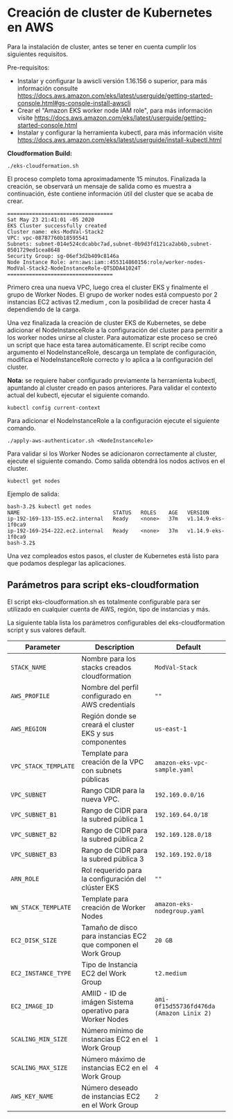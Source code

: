 <h1> Creación de cluster de Kubernetes en AWS </h1>



Para la instalación de cluster, antes se tener en cuenta cumplir los siguientes requisitos. 

Pre-requisitos:
- Instalar y configurar la awscli versión 1.16.156 o superior, para más información consulte https://docs.aws.amazon.com/eks/latest/userguide/getting-started-console.html#gs-console-install-awscli
- Crear el "Amazon EKS worker node IAM role", para más información visite https://docs.aws.amazon.com/eks/latest/userguide/getting-started-console.html 
- Instalar y configurar la herramienta kubectl, para más información visite https://docs.aws.amazon.com/eks/latest/userguide/install-kubectl.html 



<b>Cloudformation Build:</b>
```
./eks-cloudformation.sh
```


El proceso completo toma aproximadamente 15 minutos.  Finalizada la creación, se observará  un mensaje de salida como es  muestra a continuación, éste contiene información útil del cluster que se acaba de crear.  


```
==================================
Sat May 23 21:41:01 -05 2020
EKS Cluster successfully created
Cluster name: eks-ModVal-Stack2
VPC: vpc-08787760b18595541
Subnets: subnet-014e524cdcabbc7ad,subnet-0b9d3fd121ca2ab6b,subnet-0501729ed1cea8648
Security Group: sg-06ef3d2b409c8146a
Node Instance Role: arn:aws:iam::455314860156:role/worker-nodes-ModVal-Stack2-NodeInstanceRole-QTSDDA41024T
==================================
``` 

Primero crea una nueva VPC, luego crea el cluster EKS y finalmente el grupo de Worker Nodes. El grupo de worker nodes está compuesto por 2 instancias EC2 activas t2.medium , con la posibilidad de crecer hasta 4 dependiendo de la carga. 

<p>Una vez finalizada la creación de cluster EKS de Kubernetes, se debe adicionar el NodeInstanceRole a la configuración del cluster para permitir a los worker nodes unirse al cluster. Para automatizar este proceso se creó un script que hace esta tarea automáticamente. El script recibe como argumento el NodeInstanceRole, descarga un template de configuración, modifica el NodeInstanceRole correcto y lo aplica a la configuración del cluster.</p>

<p><b>Nota:</b> se requiere haber configurado previamente la herramienta kubectl, apuntando al cluster creado en pasos anteriores. Para validar el contexto actual del kubectl, ejecutar el siguiente comando. </p>
 
```
kubectl config current-context
```

<p>Para adicionar el NodeInstanceRole a la configuración ejecute el siguiente comando.</p>

```
./apply-aws-authenticator.sh <NodeInstanceRole>
```

Para validar si los Worker Nodes se adicionaron correctamente al cluster, ejecute el siguiente comando. Como salida obtendrá los nodos activos en el cluster. 

```
kubectl get nodes
```

<p>Ejemplo de salida:</p>

```
bash-3.2$ kubectl get nodes
NAME                              STATUS   ROLES    AGE   VERSION
ip-192-169-133-155.ec2.internal   Ready    <none>   37m   v1.14.9-eks-1f0ca9
ip-192-169-254-222.ec2.internal   Ready    <none>   37m   v1.14.9-eks-1f0ca9
bash-3.2$
```

<p>Una vez compleados estos pasos, el cluster de Kubernetes está listo para que podamos desplegar las aplicaciones.</p>


<h2>Parámetros para script eks-cloudformation </h2>

<p>El script eks-cloudformation.sh es totalmente configurable para ser utilizado en cualquier cuenta de AWS, región, tipo de instancias y más. </p>

<p>
La siguiente tabla lista los parámetros configurables del eks-cloudformation script y sus valores default.</p>





<table>
<thead>
<tr>
<th>Parameter</th>
<th>Description</th>
<th>Default</th>
</tr>
</thead>
<tbody>
<tr>
<td><code>STACK_NAME</code></td>
<td>Nombre para los stacks creados cloudformation</td>
<td><code>ModVal-Stack</code></td>
</tr>
<tr>
<td><code>AWS_PROFILE</code></td>
<td>Nombre del perfil configurado en AWS credentials</td>
<td><code>""</code></td>
</tr>
<tr>
<td><code>AWS_REGION</code></td>
<td>Región donde se creará el cluster EKS y sus componentes</td>
<td><code>us-east-1</code></td>
</tr>
<tr>
<td><code>VPC_STACK_TEMPLATE</code></td>
<td>Template para creación de la VPC con subnets públicas</td>
<td><code>amazon-eks-vpc-sample.yaml</code></td>
</tr>
<tr>
<td><code>VPC_SUBNET</code></td>
<td>Rango CIDR para la nueva VPC.</td>
<td><code>192.169.0.0/16</code></td>
</tr>
<tr>
<td><code>VPC_SUBNET_B1</code></td>
<td>Rango de CIDR para la subred pública 1</td>
<td><code>192.169.64.0/18</code></td>
</tr>
<tr>
<td><code>VPC_SUBNET_B2</code></td>
<td>Rango de CIDR para la subred pública 2</td>
<td><code>192.169.128.0/18</code></td>
</tr>
<tr>
<td><code>VPC_SUBNET_B3</code></td>
<td>Rango de CIDR para la subred pública 3</td>
<td><code>192.169.192.0/18</code></td>
</tr>
<tr>
<td><code>ARN_ROLE</code></td>
<td>Rol requerido para la configuración del clúster EKS</td>
<td><code>""</code></td>
</tr>
<tr>
<td><code>WN_STACK_TEMPLATE</code></td>
<td>Template para creación de Worker Nodes</td>
<td><code>amazon-eks-nodegroup.yaml</code></td>
</tr>
<tr>
<td><code>EC2_DISK_SIZE</code></td>
<td>Tamaño de disco para instancias EC2 que componen el Work Group</td>
<td><code>20 GB</code></td>
</tr>
<tr>
<td><code>EC2_INSTANCE_TYPE</code></td>
<td>Tipo de Instancia EC2 del Work Group</td>
<td><code>t2.medium</code></td>
</tr>
<tr>
<td><code>EC2_IMAGE_ID</code></td>
<td>AMIID - ID de imágen Sistema operativo para Worker Nodes </td>
<td><code>ami-0f15d55736fd476da (Amazon Linix 2)</code></td>
</tr>
<tr>
<td><code>SCALING_MIN_SIZE</code></td>
<td>Número mínimo de instancias EC2 en el Work Group</td>
<td><code>1</code></td>
</tr>
<tr>
<td><code>SCALING_MAX_SIZE</code></td>
<td>Número máximo de instancias EC2 en el Work Group</td>
<td><code>4</code></td>
</tr>
<tr>
<td><code>AWS_KEY_NAME</code></td>
<td>Número deseado de instancias EC2 en el Work Group</td>
<td><code>2</code></td>
</tr>
</tbody>
</table>